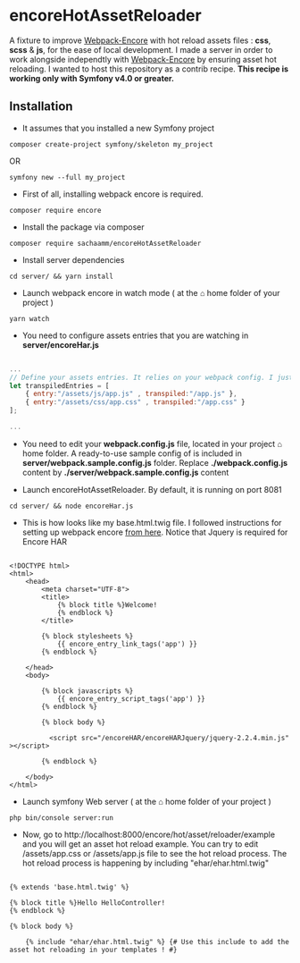 # encoreHotAssetReloader
A fixture to improve [Webpack-Encore](https://github.com/symfony/webpack-encore) with hot reload assets files : **css**, **scss** &amp; **js**, for the ease of local development. I made a server in order to work alongside independtly with [Webpack-Encore](https://github.com/symfony/webpack-encore) by ensuring asset hot reloading. I wanted to host this repository as a contrib recipe. **This recipe is working only with Symfony v4.0 or greater.**

## Installation ##
* It assumes that you installed a new Symfony project  
```shell
composer create-project symfony/skeleton my_project 
```
OR
```shell
symfony new --full my_project 
```

* First of all, installing webpack encore is required. 
```shell
composer require encore
```
* Install the package via composer
```shell
composer require sachaamm/encoreHotAssetReloader
```
* Install server dependencies
```shell
cd server/ && yarn install 
```
* Launch webpack encore in watch mode ( at the ⌂ home folder of your project )
```shell
yarn watch
```
* You need to configure assets entries that you are watching in **server/encoreHar.js**
```javascript

...
// Define your assets entries. It relies on your webpack config. I just left the default app.js & app.css files for simplification purposes
let transpiledEntries = [ 
    { entry:"/assets/js/app.js" , transpiled:"/app.js" },
    { entry:"/assets/css/app.css" , transpiled:"/app.css" }
];

...


```

* You need to edit your **webpack.config.js** file, located in your project ⌂ home folder. A ready-to-use sample config of is included in **server/webpack.sample.config.js** folder. Replace **./webpack.config.js** content by **./server/webpack.sample.config.js** content


* Launch encoreHotAssetReloader. By default, it is running on port 8081
```shell
cd server/ && node encoreHar.js 
```
* This is how looks like my base.html.twig file. I followed instructions for setting up webpack encore [from here](https://symfony.com/doc/current/frontend/encore/simple-example.html). Notice that Jquery is required for Encore HAR

```twig

<!DOCTYPE html>
<html>
    <head>
        <meta charset="UTF-8">
        <title>
            {% block title %}Welcome!
            {% endblock %}
        </title>

        {% block stylesheets %}
            {{ encore_entry_link_tags('app') }}
        {% endblock %}

    </head>
    <body>

        {% block javascripts %}
            {{ encore_entry_script_tags('app') }}
        {% endblock %}

        {% block body %}

          <script src="/encoreHAR/encoreHARJquery/jquery-2.2.4.min.js"  ></script>
          
        {% endblock %}

    </body>
</html>

```

* Launch symfony Web server ( at the ⌂ home folder of your project )
```shell
php bin/console server:run
```

* Now, go to http://localhost:8000/encore/hot/asset/reloader/example and you will get an asset hot reload example.
You can try to edit /assets/app.css or /assets/app.js file to see the hot reload process.
The hot reload process is happening by including "ehar/ehar.html.twig"

```twig

{% extends 'base.html.twig' %}

{% block title %}Hello HelloController!
{% endblock %}

{% block body %}

    {% include "ehar/ehar.html.twig" %} {# Use this include to add the asset hot reloading in your templates ! #}
    
```




